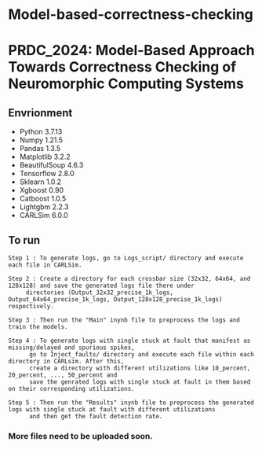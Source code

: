 # Model-based-correctness-checking
# PRDC_2024: Model-Based Approach Towards Correctness Checking of Neuromorphic Computing Systems

## Envrionment

* Python 3.7.13
* Numpy 1.21.5
* Pandas 1.3.5
* Matplotlib 3.2.2
* BeautifulSoup 4.6.3
* Tensorflow 2.8.0
* Sklearn 1.0.2
* Xgboost 0.90
* Catboost 1.0.5
* Lightgbm 2.2.3
* CARLSim 6.0.0

## To run

```
Step 1 : To generate logs, go to Logs_script/ directory and execute each file in CARLSim. 
```

```
Step 2 : Create a directory for each crossbar size (32x32, 64x64, and 128x128) and save the generated logs file there under
	 directories (Output_32x32_precise_1k_logs, Output_64x64_precise_1k_logs, Output_128x128_precise_1k_logs) respectively.
```

```
Step 3 : Then run the "Main" inynb file to preprocess the logs and train the models.
```

```
Step 4 : To generate logs with single stuck at fault that manifest as missing/delayed and spurious spikes,
	  go to Inject_faults/ directory and execute each file within each directory in CARLsim. After this,
	  create a directory with different utilizations like 10_percent, 20_percent, ..., 50_percent and
	  save the genrated logs with single stuck at fault in them based on their corresponding utilizations.
```

```
Step 5 : Then run the "Results" inynb file to preprocess the generated logs with single stuck at fault with different utilizations
	  and then get the fault detection rate.
```

### More files need to be uploaded soon.
